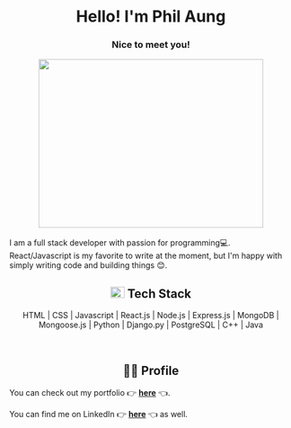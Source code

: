 <h1 align="center"> Hello! I'm Phil Aung </h1>
<h3 align="center"> Nice to meet you! </h3>
<div align="center"><img src="https://media.giphy.com/media/bcKmIWkUMCjVm/giphy.gif" width="400" height="300"/></div>
</br>
I am a full stack developer with passion for programming💻. React/Javascript is my favorite to write at the moment, but I'm happy with simply writing code and building things 😊.
</br>
<h2 align="center"><img src="https://media.giphy.com/media/26n7b7PjSOZJwVCmY/giphy.gif" width="25" height="20"/> Tech Stack </h2>
<p align="center">HTML | CSS | Javascript | React.js | Node.js | Express.js | MongoDB | Mongoose.js | Python | Django.py | PostgreSQL | C++ | Java</p>
</br>
<h2 align="center">🧍‍♂️ Profile</h2>
<p>You can check out my portfolio  👉 <a href="https://philaung96.github.io/" target="_blank"><strong>here</strong></a> 👈.</p>
<p>You can find me on LinkedIn  👉 <a href="https://www.linkedin.com/in/phil-aung-523b7b226/"><strong>here</strong></a> 👈 as well.
